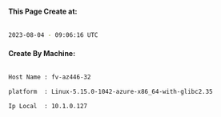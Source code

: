 
   
#### This Page Create at:

```bash

2023-08-04 - 09:06:16 UTC

```

#### Create By Machine:

```bash

Host Name : fv-az446-32

platform  : Linux-5.15.0-1042-azure-x86_64-with-glibc2.35

Ip Local  : 10.1.0.127

```

